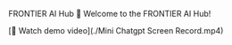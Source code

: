 FRONTIER AI Hub 🚀
Welcome to the FRONTIER AI Hub!

[🎥 Watch demo video](./Mini Chatgpt Screen Record.mp4)

